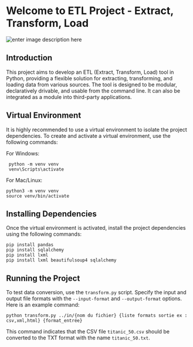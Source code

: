 # Welcome to ETL Project - Extract, Transform, Load

![enter image description here](https://pinnsg.com/wp-content/uploads/bb-plugin/cache/etl-img-768x512-circle.jpg)

## Introduction

This project aims to develop an ETL (Extract, Transform, Load) tool in Python, providing a flexible solution for extracting, transforming, and loading data from various sources. The tool is designed to be modular, declaratively drivable, and usable from the command line. It can also be integrated as a module into third-party applications.

## Virtual Environment

It is highly recommended to use a virtual environment to isolate the project dependencies. To create and activate a virtual environment, use the following commands:

For Windows:

     python -m venv venv
     venv\Scripts\activate

For Mac/Linux:

    python3 -m venv venv
    source venv/bin/activate 

## Installing Dependencies

Once the virtual environment is activated, install the project dependencies using the following commands:

    pip install pandas
    pip install sqlalchemy
    pip install lxml
    pip install lxml beautifulsoup4 sqlalchemy 

## Running the Project

To test data conversion, use the `transform.py` script. Specify the input and output file formats with the `--input-format` and `--output-format` options. Here is an example command:

    python transform.py ../in/{nom du fichier} {liste formats sortie ex : csv,xml,html} {format_entrée}

This command indicates that the CSV file `titanic_50.csv` should be converted to the TXT format with the name `titanic_50.txt`.
